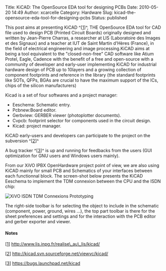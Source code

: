 Title: KiCAD: The OpenSource EDA tool for designing PCBs
Date: 2010-05-20 14:49
Author: xcarcelle
Category: Hardware
Slug: kicad-the-opensource-eda-tool-for-designing-pcbs
Status: published

This post aims at presenting KiCAD ^\[<span
id="rev-pnote-21-1">[1](#pnote-21-1)</span>\]^, THE OpenSource EDA tool
for CAD file used to design PCB (Printed Circuit Boards) originally
designed and written by Jean-Pierre Charras, a researcher at LIS
(Laboratoire des Images et des Signaux) and a teacher at IUT de Saint
Martin d'Hères (France), in the field of electrical engineering and
image processing.KiCAD aims at being a tool equivalent to the
"closed-non-free" CAD software like Atium Protel, Eagle, Cadence with
the benefit of a free and open-source with a community of developer and
early-user implementing KiCAD for industrial hardware design of PCB up
to 10layers and a growing collection of component footprints and
reference in the library (the standard footprints like SOTs, QFPs, BGAs
are crucial to have the maximum support of the ICs, chips of the silicon
manufacturers)

Kicad is a set of four softwares and a project manager:

-   Eeschema: Schematic entry.
-   Pcbnew:Board editor.
-   Gerbview: GERBER viewer (photoplotter documents).
-   Cvpcb: footprint selector for components used in the circuit design.
-   Kicad: project manager.

KiCAD early-users and developers can participate to the project on the
subversion ^\[<span id="rev-pnote-21-2">[2](#pnote-21-2)</span>\]^

A bug tracker ^\[<span id="rev-pnote-21-3">[3](#pnote-21-3)</span>\]^ is
up and running for feedbacks from the users (GUI optimization for GNU
users and Windows users mainly).

From our XiVO IPBX OpenHardware project point of view, we are also using
KiCAD mainly for small PCB and Schematics of your interfaces between
each functionnal block. The screen-shot below presents the KiCAD
Eeschema to implement the TDM connexion between the CPU and the ISDN
chip:

![XiVO ISDN TDM Connexions
Prototyping](/images/blog/.KiCAD_XiVO_PCB_Prototyping_XHFC_4SU_TDM_Bus_m.jpg "XiVO ISDN TDM Connexions Prototyping, mai 2010")

The right-side toolbar is for selecting the object to include in the
schematic (component, power, ground, wires ...), the top part toolbar is
there for the sheet preferences and settings and for the interaction
with the PCB editor and gerber exporter and viewer.

<div class="footnotes">

#### Notes

\[<span id="pnote-21-1">[1](#rev-pnote-21-1)</span>\]
http://www.lis.inpg.fr/realise\_au\_lis/kicad/

\[<span id="pnote-21-2">[2](#rev-pnote-21-2)</span>\]
http://kicad.svn.sourceforge.net/viewvc/kicad/

\[<span id="pnote-21-3">[3](#rev-pnote-21-3)</span>\]
https://bugs.launchpad.net/kicad

</div>

</p>

